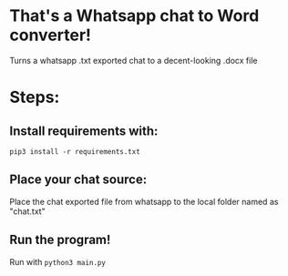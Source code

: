 # That's a Whatsapp chat to Word converter!
Turns a whatsapp .txt exported chat to a decent-looking .docx file

# Steps:
## Install requirements with:
`pip3 install -r requirements.txt`
## Place your chat source:
Place the chat exported file from whatsapp to the local folder named as "chat.txt"
## Run the program!
Run with `python3 main.py`

